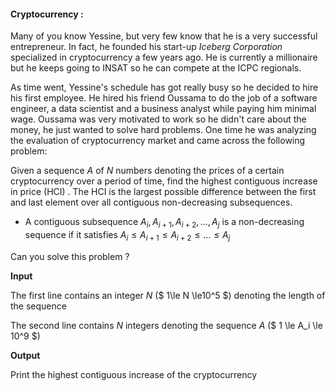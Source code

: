 #### Cryptocurrency :

Many of you know Yessine, but very few know that he is a very successful entrepreneur. In fact, he founded his start-up *Iceberg Corporation* specialized in cryptocurrency a few years ago. He is currently a millionaire but he keeps going to INSAT so he can compete at the ICPC regionals.

As time went, Yessine's schedule has got really busy so he decided to hire his first employee. He hired his friend Oussama to do the job of a software engineer, a data scientist and a business analyst while paying him minimal wage. Oussama was very motivated to work so he didn't care about the money, he just wanted to solve hard problems. One time he was analyzing the evaluation of cryptocurrency market and came across the following problem:

Given a sequence $A$ of $N$ numbers denoting the prices of a certain cryptocurrency over a period of time, find the highest contiguous increase in price (HCI) . The HCI is the largest possible difference between the first and last element over all contiguous non-decreasing subsequences.

* A contiguous subsequence $A_{i}, A_{i+1},A_{i+2},\dots,A_j$ is a non-decreasing sequence if it satisfies $A_i \le A_{i+1} \le A_{i+2} \le ... \le A_j$

Can you solve this problem ?

**Input**

The first line contains an integer $N$ ($ 1\le N \le10^5 $)  denoting the length of the sequence

The second line contains $N$ integers denoting the sequence $A$ ($ 1 \le A_i \le 10^9 $)

**Output**

Print the highest contiguous increase of the cryptocurrency



